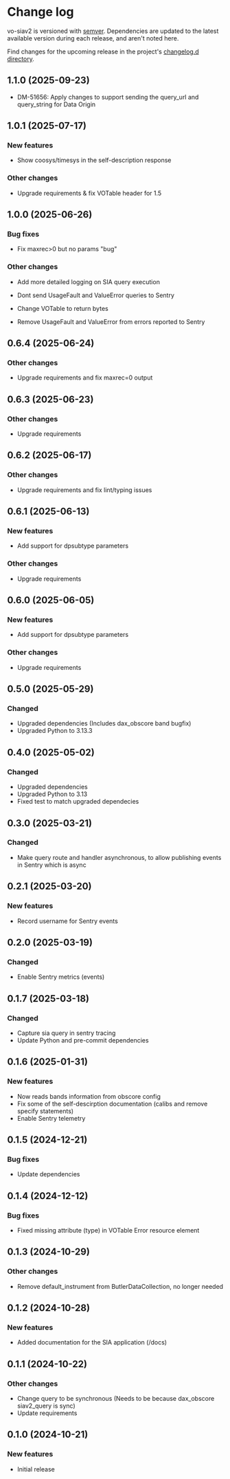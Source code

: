 # Change log

vo-siav2 is versioned with [semver](https://semver.org/).
Dependencies are updated to the latest available version during each release, and aren't noted here.

Find changes for the upcoming release in the project's [changelog.d directory](https://github.com/lsst-sqre/vo-siav2/tree/main/changelog.d/).

<!-- scriv-insert-here -->

<a id='changelog-1.1.0'></a>

## 1.1.0 (2025-09-23)

- DM-51656: Apply changes to support sending the query_url and query_string for Data Origin

<a id='changelog-1.0.1'></a>

## 1.0.1 (2025-07-17)

### New features

- Show coosys/timesys in the self-description response

### Other changes

- Upgrade requirements & fix VOTable header for 1.5

<a id='changelog-1.0.0'></a>

## 1.0.0 (2025-06-26)

### Bug fixes

- Fix maxrec>0 but no params "bug"

### Other changes

- Add more detailed logging on SIA query execution
- Dont send UsageFault and ValueError queries to Sentry
- Change VOTable to return bytes

- Remove UsageFault and ValueError from errors reported to Sentry

<a id='changelog-0.6.4'></a>

## 0.6.4 (2025-06-24)

### Other changes

- Upgrade requirements and fix maxrec=0 output

<a id='changelog-0.6.3'></a>

## 0.6.3 (2025-06-23)

### Other changes

- Upgrade requirements

<a id='changelog-0.6.2'></a>

## 0.6.2 (2025-06-17)

### Other changes

- Upgrade requirements and fix lint/typing issues

<a id='changelog-0.6.1'></a>

##  0.6.1 (2025-06-13)

### New features

- Add support for dpsubtype parameters

### Other changes

- Upgrade requirements

<a id='changelog-0.6.0'></a>

##  0.6.0 (2025-06-05)

### New features

- Add support for dpsubtype parameters

### Other changes

- Upgrade requirements

<a id='changelog-0.5.0'></a>

## 0.5.0 (2025-05-29)

### Changed

- Upgraded dependencies (Includes dax_obscore band bugfix)
- Upgraded Python to 3.13.3

<a id='changelog-0.4.0'></a>

## 0.4.0 (2025-05-02)

### Changed

- Upgraded dependencies
- Upgraded Python to 3.13
- Fixed test to match upgraded dependecies

<a id='changelog-0.3.0'></a>

## 0.3.0 (2025-03-21)

### Changed

- Make query route and handler asynchronous, to allow publishing events in Sentry which is async


<a id='changelog-0.2.1'></a>

## 0.2.1 (2025-03-20)

### New features

- Record username for Sentry events

<a id='changelog-0.2.0'></a>
## 0.2.0  (2025-03-19)

### Changed

- Enable Sentry metrics (events)

<a id='changelog-0.1.7'></a>
## 0.1.7  (2025-03-18)

### Changed

- Capture sia query in sentry tracing
- Update Python and pre-commit dependencies


<a id='changelog-0.1.6'></a>
## 0.1.6  (2025-01-31)

### New features

- Now reads bands information from obscore config
- Fix some of the self-descirption documentation (calibs and remove specify statements)
- Enable Sentry telemetry

<a id='changelog-0.1.5'></a>
## 0.1.5  (2024-12-21)

### Bug fixes

- Update dependencies

<a id='changelog-0.1.4'></a>
## 0.1.4  (2024-12-12)

### Bug fixes

- Fixed missing attribute (type) in VOTable Error resource element

<a id='changelog-0.1.3'></a>
## 0.1.3  (2024-10-29)

### Other changes

- Remove default_instrument from ButlerDataCollection, no longer needed

<a id='changelog-0.1.2'></a>
## 0.1.2  (2024-10-28)

### New features

- Added documentation for the SIA application (/docs)

<a id='changelog-0.1.1'></a>
## 0.1.1  (2024-10-22)

### Other changes

- Change query to be synchronous (Needs to be because dax_obscore siav2_query is sync)
- Update requirements

<a id='changelog-0.1.0'></a>
## 0.1.0 (2024-10-21)

### New features

- Initial release

